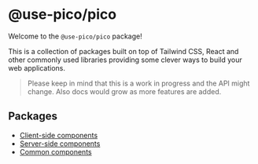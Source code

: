 # @use-pico/pico

Welcome to the `@use-pico/pico` package!

This is a collection of packages built on top of Tailwind CSS, React and other commonly used libraries providing some clever ways to build your web applications.

> Please keep in mind that this is a work in progress and the API might change. Also docs would grow as more features are added.

## Packages

- [Client-side components](./modules/_use_pico_client.html)
- [Server-side components](./modules/_use_pico_server.html)
- [Common components](./modules/_use_pico_common.html)

